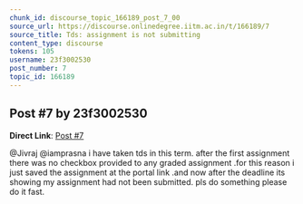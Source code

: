```yaml
---
chunk_id: discourse_topic_166189_post_7_00
source_url: https://discourse.onlinedegree.iitm.ac.in/t/166189/7
source_title: Tds: assignment is not submitting
content_type: discourse
tokens: 105
username: 23f3002530
post_number: 7
topic_id: 166189
---
```


## Post #7 by 23f3002530

**Direct Link**: [Post #7](https://discourse.onlinedegree.iitm.ac.in/t/166189/7)

@Jivraj @iamprasna i have taken tds in this term. after the first assignment there was no checkbox provided to any graded assignment .for this reason i just saved the assignment at the portal link .and now after the deadline its showing my assignment had not been submitted. pls do something please do it fast.
